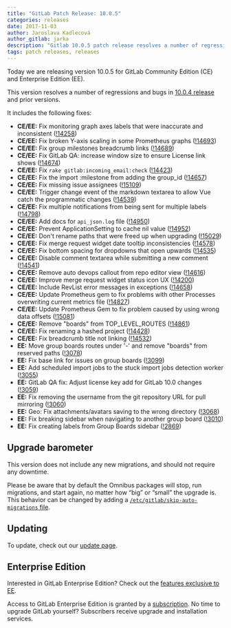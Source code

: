 ```yaml
---
title: "GitLab Patch Release: 10.0.5"
categories: releases
date: 2017-11-03
author: Jaroslava Kadlecová
author_gitlab: jarka
description: "Gitlab 10.0.5 patch release resolves a number of regressions and bugs in 10.0.4"
tags: patch releases, releases
---
```


Today we are releasing version 10.0.5 for GitLab Community Edition (CE) and Enterprise Edition (EE).

This version resolves a number of regressions and bugs in
[10.0.4 release](/releases/2017/10/17/gitlab-10-dot-0-dot-4-security-release/) and
prior versions.

<!-- more -->

It includes the following fixes:

- **CE/EE:** Fix monitoring graph axes labels that were inaccurate and inconsistent ([!14258])
- **CE/EE:** Fix broken Y-axis scaling in some Prometheus graphs ([!14693])
- **CE/EE:** Fix group milestones breadcrumb links ([!14689])
- **CE/EE:** Fix GitLab QA: increase window size to ensure License link shows ([!14674])
- **CE/EE:** Fix `rake gitlab:incoming_email:check` ([!14423])
- **CE/EE:** Fix the import :milestone from adding the group_id ([!14657])
- **CE/EE:** Fix missing issue assignees ([!15109])
- **CE/EE:** Trigger change event of the markdown textarea to allow Vue catch the programmatic changes ([!14539])
- **CE/EE:** Fix multiple notifications from being sent for multiple labels ([!14798])
- **CE/EE:** Add docs for `api_json.log` file ([!14950])
- **CE/EE:** Prevent ApplicationSetting to cache nil value ([!14952])
- **CE/EE:** Don't rename paths that were freed up when upgrading ([!15029])
- **CE/EE:** Fix merge request widget date tooltip inconsistencies ([!14578])
- **CE/EE:** Fix bottom spacing for dropdowns that open upwards ([!14535])
- **CE/EE:** Disable comment textarea while submitting a new comment ([!14541])
- **CE/EE:** Remove auto devops callout from repo editor view ([!14616])
- **CE/EE:** Improve merge request widget status icon UX ([!14200])
- **CE/EE:** Include RevList error messages in exceptions ([!14658])
- **CE/EE:** Update Prometheus gem to fix problems with other Processes overwriting current metrics file ([!14827])
- **CE/EE:** Update Prometheus Gem to fix problem caused by using wrong data offsets ([!15081])
- **CE/EE:** Remove "boards" from TOP_LEVEL_ROUTES ([!14861])
- **CE/EE:** Fix renaming a hashed project ([!14428])
- **CE/EE:** Fix breadcrumb title not linking ([!14532])
- **EE:** Move group boards routes under '-' and remove "boards" from reserved paths ([!3078])
- **EE:** Fix base link for issues on group boards ([!3099])
- **EE:** Add scheduled import jobs to the stuck import jobs detection worker ([!3055])
- **EE:** GitLab QA fix: Adjust license key add for GitLab 10.0 changes ([!3059])
- **EE:** Fix removing the username from the git repository URL for pull mirroring ([!3060])
- **EE:** Geo: Fix attachments/avatars saving to the wrong directory ([!3068])
- **EE:** Fix breaking sidebar when navigating to another group board ([!3010])
- **EE:** Fix creating labels from Group Boards sidebar ([!2869])

[!14258]: https://gitlab.com/gitlab-org/gitlab-ce/merge_requests/14258
[!14693]: https://gitlab.com/gitlab-org/gitlab-ce/merge_requests/14693
[!14689]: https://gitlab.com/gitlab-org/gitlab-ce/merge_requests/14689
[!14674]: https://gitlab.com/gitlab-org/gitlab-ce/merge_requests/14674
[!14423]: https://gitlab.com/gitlab-org/gitlab-ce/merge_requests/14423
[!14657]: https://gitlab.com/gitlab-org/gitlab-ce/merge_requests/14657
[!15109]: https://gitlab.com/gitlab-org/gitlab-ce/merge_requests/15109
[!14539]: https://gitlab.com/gitlab-org/gitlab-ce/merge_requests/14539
[!14798]: https://gitlab.com/gitlab-org/gitlab-ce/merge_requests/14798
[!14950]: https://gitlab.com/gitlab-org/gitlab-ce/merge_requests/14950
[!14952]: https://gitlab.com/gitlab-org/gitlab-ce/merge_requests/14952
[!15029]: https://gitlab.com/gitlab-org/gitlab-ce/merge_requests/15029
[!14578]: https://gitlab.com/gitlab-org/gitlab-ce/merge_requests/14578
[!14535]: https://gitlab.com/gitlab-org/gitlab-ce/merge_requests/14535
[!14541]: https://gitlab.com/gitlab-org/gitlab-ce/merge_requests/14541
[!14616]: https://gitlab.com/gitlab-org/gitlab-ce/merge_requests/14616
[!14200]: https://gitlab.com/gitlab-org/gitlab-ce/merge_requests/14200
[!14658]: https://gitlab.com/gitlab-org/gitlab-ce/merge_requests/14658
[!14827]: https://gitlab.com/gitlab-org/gitlab-ce/merge_requests/14827
[!14861]: https://gitlab.com/gitlab-org/gitlab-ce/merge_requests/14861
[!15081]: https://gitlab.com/gitlab-org/gitlab-ce/merge_requests/15081
[!14428]: https://gitlab.com/gitlab-org/gitlab-ce/merge_requests/14428
[!14532]: https://gitlab.com/gitlab-org/gitlab-ce/merge_requests/14532
[!3078]: https://gitlab.com/gitlab-org/gitlab-ee/merge_requests/3078
[!3099]: https://gitlab.com/gitlab-org/gitlab-ee/merge_requests/3099
[!3055]: https://gitlab.com/gitlab-org/gitlab-ee/merge_requests/3055
[!3059]: https://gitlab.com/gitlab-org/gitlab-ee/merge_requests/3059
[!3060]: https://gitlab.com/gitlab-org/gitlab-ee/merge_requests/3060
[!3068]: https://gitlab.com/gitlab-org/gitlab-ee/merge_requests/3068
[!3010]: https://gitlab.com/gitlab-org/gitlab-ee/merge_requests/3010
[!2869]: https://gitlab.com/gitlab-org/gitlab-ee/merge_requests/2869

## Upgrade barometer

This version does not include any new migrations, and should not require any
downtime.

Please be aware that by default the Omnibus packages will stop, run migrations,
and start again, no matter how “big” or “small” the upgrade is. This behavior
can be changed by adding a [`/etc/gitlab/skip-auto-migrations`
file](http://doc.gitlab.com/omnibus/update/README.html).

## Updating

To update, check out our [update page](/update/).

## Enterprise Edition

Interested in GitLab Enterprise Edition? Check out the [features exclusive to
EE](/pricing/).

Access to GitLab Enterprise Edition is granted by a [subscription](/stages-devops-lifecycle/).
No time to upgrade GitLab yourself? Subscribers receive upgrade and installation
services.
